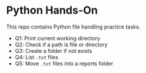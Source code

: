 # Python Hands-On 

This repo contains Python file handling practice tasks.

- Q1: Print current working directory
- Q2: Check if a path is file or directory
- Q3: Create a folder if not exists
- Q4: List `.txt` files
- Q5: Move `.txt` files into a reports folder
